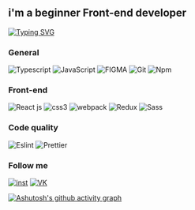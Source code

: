 ## i'm a beginner Front-end developer

[![Typing SVG](https://readme-typing-svg.herokuapp.com?color=%2336BCF7&lines=Computer+science+student)](https://git.io/typing-svg)

### General
![Typescript](https://img.shields.io/badge/-Typescript-white?style=for-the-badge&logo=typescript&logoColor=0000ff)
![JavaScript](https://img.shields.io/badge/-JavaScript-F7E01D?style=for-the-badge&logo=javascript&logoColor=000000)
![FIGMA](https://img.shields.io/badge/-Figma-000000?style=for-the-badge&logo=figma&)
![Git](https://img.shields.io/badge/-Git-white?style=for-the-badge&logo=Git&logoColor=F05133)
![Npm](https://img.shields.io/badge/-Npm-white?style=for-the-badge&logo=Npm&logoColor=F05133)

### Front-end
![React js](https://img.shields.io/badge/-React-black?style=for-the-badge&logo=React&logoColor=#61DAFB)
![css3](https://img.shields.io/badge/-css3-black?style=for-the-badge&logo=css3&logoColor=#61DAFB)
![webpack](https://img.shields.io/badge/-Webpack-black?style=for-the-badge&logo=Webpack&logoColor=FFFFFF)
![Redux](https://img.shields.io/badge/-Redux-black?style=for-the-badge&logo=Redux&logoColor=764ABC)
![Sass](https://img.shields.io/badge/-Sass-black?style=for-the-badge&logo=Sass&logoColor=#B65D8A)

### Code quality
![Eslint](https://img.shields.io/badge/-Eslint-black?style=for-the-badge&logo=Eslint&logoColor=#8080F2)
![Prettier](https://img.shields.io/badge/-Prettier-black?style=for-the-badge&logo=Prettier&logoColor=yellow)

### Follow me

[![inst](https://img.shields.io/badge/-instagram-000000?style=for-the-badge&logo=instagram&logoColor=FFFFFF)](https://www.instagram.com/alloveformymom/)
[![VK](https://img.shields.io/badge/-VKONTAKTE-000000?style=for-the-badge&logo=VK&logoColor=FFFFFF)](https://vk.com/salutkishukekaterine)

[![Ashutosh's github activity graph](https://activity-graph.herokuapp.com/graph?username=devloliconic)](https://github.com/ashutosh00710/github-readme-activity-graph)
